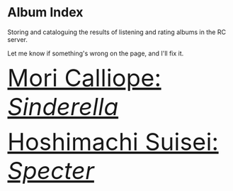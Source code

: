 <style>
.album-links a {
    font-size: 40pt;
}
</style>
# Album Index

Storing and cataloguing the results of listening and rating albums in the RC server.

Let me know if something's wrong on the page, and I'll fix it.

<div class="album-links">

[Mori Calliope: *Sinderella*](sinderella.md)

[Hoshimachi Suisei: *Specter*](specter.md)

</div>